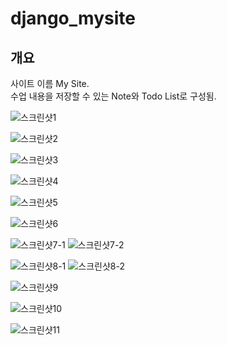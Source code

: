 # django_mysite

## 개요

사이트 이름 My Site.    
수업 내용을 저장할 수 있는 Note와 Todo List로 구성됨.
  
  
![스크린샷1](https://user-images.githubusercontent.com/55902298/137299330-f2774dfb-c222-4264-a44c-521cca2e93c6.png)

![스크린샷2](https://user-images.githubusercontent.com/55902298/137299328-67908d5d-7867-493d-a8ec-67ca169a0e30.png)

![스크린샷3](https://user-images.githubusercontent.com/55902298/137299325-3a2f8c6e-6bfc-47ca-9c95-4a40c49fc234.png)

![스크린샷4](https://user-images.githubusercontent.com/55902298/137299321-08fe4f3b-362b-4e97-9b93-b6828c9d7698.png)

![스크린샷5](https://user-images.githubusercontent.com/55902298/137299313-3b351136-0fb2-4f95-a791-72208b4f7812.png)

![스크린샷6](https://user-images.githubusercontent.com/55902298/137299352-75904ad7-8d53-4b57-a91d-82c19b80ffdb.png)

![스크린샷7-1](https://user-images.githubusercontent.com/55902298/137299347-6a7043cb-6757-47c1-885d-581362403aa2.png)
![스크린샷7-2](https://user-images.githubusercontent.com/55902298/137299346-359ed02d-4ecd-42d2-8fbc-01acec731d31.png)


![스크린샷8-1](https://user-images.githubusercontent.com/55902298/137299343-e699bdb1-44b8-403d-b349-fb61b7b70870.png)
![스크린샷8-2](https://user-images.githubusercontent.com/55902298/137299341-b6526dd8-e30a-4560-b8f9-c84155b8cddd.png)

![스크린샷9](https://user-images.githubusercontent.com/55902298/137299337-eb657644-3a9d-4f16-be18-886719f06e72.png)

![스크린샷10](https://user-images.githubusercontent.com/55902298/137299336-54152a80-c768-4183-9d02-4dc9c97aa5a9.png)

![스크린샷11](https://user-images.githubusercontent.com/55902298/137299332-c4ef478d-279f-4b30-a661-bd33b0c25f62.png)
